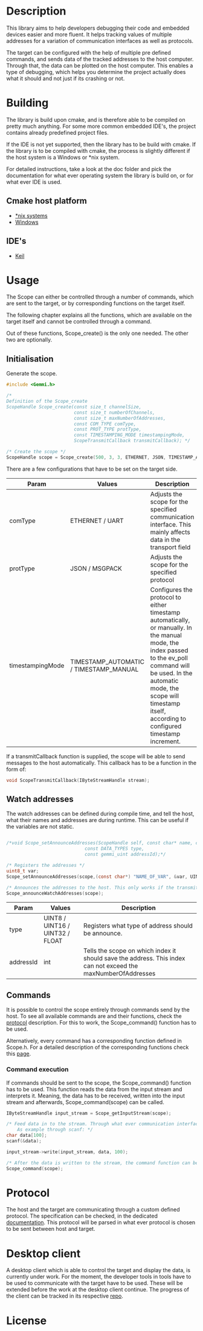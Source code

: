 # Description
This library aims to help developers debugging their code and embedded devices easier and more fluent.
It helps tracking values of multiple addresses for a variation of communication interfaces as well as protocols.

The target can be configured with the help of multiple pre defined commands, and sends data of the tracked addresses to the host computer. Through that, the data can be plotted on the host computer. This enables a type of debugging, which helps you determine the project actually does what it should and not just if its crashing or not.
# Building
The library is build upon cmake, and is therefore able to be compiled on pretty much anything.
For some more common embedded IDE's, the project contains already predefined project files. 

If the IDE is not yet supported, then the library has to be build with cmake.
If the library is to be compiled with cmake, the process is slightly different if the host system is a Windows or \*nix system. 

For detailed instructions, take a look at the doc folder and pick the documentation for what ever operating system the library is build on, or for what ever IDE is used.

## Cmake host platform
- [\*nix systems](https://bitbucket.org/sourceengineers/iot-scope-target/src/master/doc/build-nix.md)
- [Windows](https://bitbucket.org/sourceengineers/iot-scope-target/src/master/doc/build-windows.md)
## IDE's
- [Keil](https://bitbucket.org/sourceengineers/iot-scope-target/src/master/doc/build-keil)
# Usage
The Scope can either be controlled through a number of commands, which are sent to the target, or by corresponding functions on the target itself.

The following chapter explains all the functions, which are available on the target itself and cannot be controlled through a command.

Out of these functions, Scope_create() is the only one needed. The other two are optionally.
## Initialisation
Generate the scope. 
```c
#include <Gemmi.h>

/*
Definition of the Scope_create
ScopeHandle Scope_create(const size_t channelSize,
                         const size_t numberOfChannels,
                         const size_t maxNumberOfAddresses,
                         const COM_TYPE comType,
                         const PROT_TYPE protType,
                         const TIMESTAMPING_MODE timestampingMode,
                         ScopeTransmitCallback transmitCallback); */

/* Create the scope */
ScopeHandle scope = Scope_create(500, 3, 3, ETHERNET, JSON, TIMESTAMP_AUTOMATIC, print);
```
There are a few configurations that have to be set on the target side.

| Param | Values | Description |
| -- | -- | -- |
| comType | ETHERNET / UART | Adjusts the scope for the specified communication interface. This mainly affects data in the transport field |
| protType | JSON / MSGPACK | Adjusts the scope for the specified protocol |
| timestampingMode | TIMESTAMP_AUTOMATIC / TIMESTAMP_MANUAL | Configures the protocol to either timestamp automatically, or manually. In the manual mode, the index passed to the ev_poll command will be used. In the automatic mode, the scope will timestamp itself, according to configured timestamp increment. |

If a transmitCallback function is supplied, the scope will be able to send messages to the host automatically. 
This callback has to be a function in the form of:
```c
void ScopeTransmitCallback(IByteStreamHandle stream);
```
## Watch addresses
The watch addresses can be defined during compile time, and tell the host, what their names and addresses are during runtime.
This can be useful if the variables are not static.

```c

/*void Scope_setAnnounceAddresses(ScopeHandle self, const char* name, const void* address,
                             const DATA_TYPES type,
                             const gemmi_uint addressId);*/

/* Registers the addresses */
uint8_t var;
Scope_setAnnounceAddresses(scope,(const char*) "NAME_OF_VAR", &var, UINT8, 0);

/* Announces the addresses to the host. This only works if the transmitCallback is set correctly */
Scope_announceWatchAddresses(scope);
```

| Param | Values | Description |
| -- | -- | -- |
| type | UINT8 / UINT16 / UINT32 / FLOAT | Registers what type of address should be announce. |
| addressId | int | Tells the scope on which index it should save the address. This index can not exceed the maxNumberOfAddresses |

## Commands
It is possible to control the scope entirely through commands send by the host. 
To see all available commands are and their functions, check the [protocol](https://bitbucket.org/sourceengineers/iot-scope-doc/src/master/Protocol.md) description.
For this to work, the Scope_command() function has to be used.

Alternatively, every command has a corresponding function defined in Scope.h. For a detailed description of the corresponding functions check this [page](https://bitbucket.org/sourceengineers/iot-scope-target/src/master/doc/command-api.md).
### Command execution
If commands should be sent to the scope, the Scope_command() function has to be used.
This function reads the data from the input stream and interprets it. Meaning, the data has to be received, written into the input stream and afterwards, Scope_command(scope) can be called.

```c
IByteStreamHandle input_stream = Scope_getInputStream(scope);

/* Feed data in to the stream. Through what ever communication interface needed.
    As example through scanf: */
char data[100];
scanf(&data);

input_stream->write(input_stream, data, 100);

/* After the data is written to the stream, the command function can be executed */
Scope_command(scope);
```
# Protocol
The host and the target are communicating through a custom defined protocol. 
The specification can be checked, in the dedicated [documentation](https://bitbucket.org/sourceengineers/iot-scope-doc/src/master/Protocol.md).
This protocol will be parsed in what ever protocol is chosen to be sent between host and target.
# Desktop client
A desktop client which is able to control the target and display the data, is currently under work.
For the moment, the developer tools in tools have to be used to communicate with the target have to be used. These will be extended before the work at the desktop client continue.
The progress of the client can be tracked in its respective [repo](https://bitbucket.org/sourceengineers/iot-scope/src/schuepbs/).
# License
